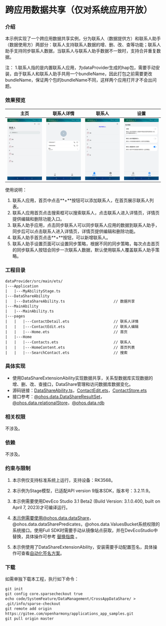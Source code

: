 # 跨应用数据共享（仅对系统应用开放）

### 介绍

 本示例实现了一个跨应用数据共享实例，分为联系人（数据提供方）和联系人助手（数据使用方）两部分：联系人支持联系人数据的增、删、改、查等功能；联系人助手支持同步联系人数据，当联系人与联系人助手数据不一致时，支持合并重复数据。 

注：
1.联系人指的是内置联系人应用，为dataProvider生成的hap包，需要手动安装，由于联系人和联系人助手共用一个bundleName，因此打包之前需要更改bundleName，保证两个包的bundleName不同，这样两个应用打开才不会出问题。

### 效果预览

|主页| 联系人详情                                                               | 联系人                                                                                  | 设置                                                                                           |
|--------------------------------|---------------------------------------------------------------------|--------------------------------------------------------------------------------------|----------------------------------------------------------------------------------------------|
|![contact_home](screenshots/device/zh/DataProvider/contact_home.jpg)| ![contact_detail](screenshots/device/zh/DataProvider/contact_detail.jpg) | ![contact_assistant_home](screenshots/device/zh/DataUser/contact_assistant_home.jpg) | ![contact_assistant_settings](screenshots/device/zh/DataUser/contact_assistant_settings.jpg) |

使用说明：

1. 联系人应用，首页中点击**+**按钮可以添加联系人，在首页展示联系人列表。
2. 联系人应用首页点击搜索框可以搜索联系人，点击联系人进入详情页，详情页提供编辑和删除功能入口。
3. 联系人助手应用，点击同步联系人可以同步联系人应用的数据到联系人助手，同步后可以点击联系人进入详情页，详情页提供编辑和删除功能。
4. 联系人助手首页点击**+**按钮，可以新增联系人。
5. 联系人助手设置页面可以设置同步策略，根据不同的同步策略，每次点击首页的同步联系人按钮会同步一次联系人数据，默认使用联系人覆盖联系人助手策略。

### 工程目录
```
dataProvider/src/main/ets/
|---Application
|   |---MyAbilityStage.ts                        
|---DataShareAbility
|   |---DataShareAbility.ts                      // 数据共享
|---MainAbility 
|   |---MainAbility.ts                               
|---pages
|   |   |---ContactDetail.ets                    // 联系人详情
|   |   |---ContactEdit.ets                      // 联系人编辑
|   |   |---Home.ets                             // 首页
|   |---Home
|   |   |---Contacts.ets                         // 联系人                    
|   |   |---HomeContent.ets                      // 首页列表
|   |   |---SearchContact.ets                    // 搜索
```
### 具体实现

* 使用DataShareExtensionAbility实现数据共享，关系型数据库实现数据的增、删、改、查接口，DataShare管理和访问数据库数据变化。
* 源码链接：[DataShareAbility.ts](code/SystemFeature/DataManagement/CrossAppDataShare/dataProvider/src/main/ets/DataShareAbility/DataShareAbility.ts)，[ContactEdit.ets](code/SystemFeature/DataManagement/CrossAppDataShare/dataProvider/src/main/ets/pages/ContactEdit.ets)，[ContactStore.ets](code/SystemFeature/DataManagement/CrossAppDataShare/dataUser/src/main/ets/feature/ContactStore.ets)
* 接口参考：[@ohos.data.DataShareResultSet](https://gitee.com/openharmony/docs/blob/master/zh-cn/application-dev/reference/apis-arkdata/js-apis-application-dataShareExtensionAbility-sys.md)，[@ohos.data.relationalStore](https://gitee.com/openharmony/docs/blob/master/zh-cn/application-dev/reference/apis/js-apis-data-dataShare.md)，[@ohos.data.rdb](https://gitee.com/openharmony/docs/blob/master/zh-cn/application-dev/reference/apis/js-apis-data-rdb.md)

### 相关权限

不涉及。

### 依赖

不涉及。

### 约束与限制

1. 本示例仅支持标准系统上运行，支持设备：RK3568。

2. 本示例为Stage模型，已适配API version 9版本SDK，版本号：3.2.11.9。

3. 本示例需要使用DevEco Studio 3.1 Beta2 (Build Version: 3.1.0.400, built on April 7, 2023)才可编译运行。

4. 本示例需要使用@ohos.data.dataShare，@ohos.data.dataSharePredicates，@ohos.data.ValuesBucket系统权限的系统接口。使用Full SDK时需要手动从镜像站点获取，并在DevEcoStudio中替换，具体操作可参考 [替换指南](https://docs.openharmony.cn/pages/v3.2/zh-cn/application-dev/quick-start/full-sdk-switch-guide.md/) 。

5. 本示例使用了DataShareExtensionAbility，安装需要手动配置签名，具体操作可查看[自动化签名方案](https://docs.openharmony.cn/pages/v3.2/zh-cn/application-dev/security/hapsigntool-overview.md/)。

### 下载

如需单独下载本工程，执行如下命令：
```
git init
git config core.sparsecheckout true
echo code/SystemFeature/DataManagement/CrossAppDataShare/ > .git/info/sparse-checkout
git remote add origin https://gitee.com/openharmony/applications_app_samples.git
git pull origin master

```

